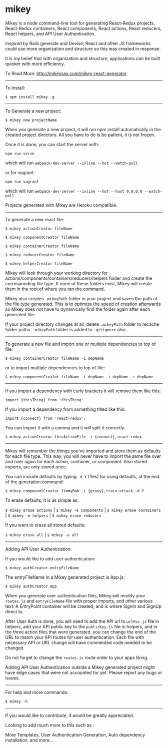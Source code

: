 # mikey
Mikey is a node command-line tool for generating React-Redux projects,  React-Redux containers, React components, React actions, React reducers, React helpers, and API User Authentication.

Inspired by Rails generate and Devise; React and other JS frameworks could use more organization and structure so this was created in response.

It is my belief that with organization and structure, applications can be built quicker with more efficiency.

To Read More: http://mikeysax.com/mikey-react-generator
___
To Install:

```$ npm install mikey -g```
___
To Generate a new project:

```$ mikey new projectName```

When you generate a new project, it will run npm install automatically in the created project directory. All you have to do is be patient, it is not frozen.

Once it is done, you can start the server with:

```npm run serve```

which will run ```webpack-dev-server --inline --hot --watch-poll```

or for vagrant:

```npm run vagrant```

which will run ```webpack-dev-server --inline --hot --host 0.0.0.0 --watch-poll```

Projects generated with Mikey are Heroku compatible.
___
To generate a new react file:

```$ mikey actionCreator fileName```

```$ mikey componentCreator fileName```   

```$ mikey containerCreator fileName```  

```$ mikey reducerCreator fileName```  

```$ mikey helperCreator fileName```  

Mikey will look through your working directory for actions/components/containers/reducers/helpers folder and create the corresponding file type. If none of these folders exist, Mikey will create them in the root of where you ran the command.

Mikey also creates ```.mikeyPath``` folder in your project and saves the path of the file type generated. This is to optimize the speed of creation afterwards so Mikey does not have to dynamically find the folder again after each generated file.

If your project directory changes at all, delete ```.mikeyPath``` folder to recache folder paths. ```.mikeyPath``` folder is added to ```.gitignore``` also.
___
To generate a new file and import one or multiple dependencies to top of file:

```$ mikey containerCreator fileName -i depName```  

or to import multiple dependencies to top of file:

```$ mikey componentCreator fileName -i depName -i depName -i depName```
___
If you import a dependency with curly brackets it will remove them like this:

```import {thisThing} from 'thisThing'```

If you import a dependency from something titled like this:

```import {connect} from 'react-redux';```

You can import it with a comma and it will split it correctly:

```$ mikey actionCreator thisActionFile -i {connect},react-redux```
___
Mikey will remember the things you've imported and store them as defaults for each file type. This way, you will never have to import the same file over and over again for each action, container, or component. Also stored imports, are only stored once.

You can include defaults by typing ```-d Y``` (Yes) for using defaults, at the end of the generation command:

```$ mikey componentCreator JimmyBob -i {gravy},train-attack -d Y```

To erase defaults, it is as simple as:

```$ mikey erase actions``` | ```$ mikey -e components``` | ```$ mikey erase containers``` | ```$ mikey -e helpers``` | ```$ mikey erase reducers```

If you want to erase all stored defaults:

```$ mikey erase all```    |    ```$ mikey -e all```
___
Adding API User Authentication:

If you would like to add user authentication:

```$ mikey authCreator entryFileName```

The entryFileName in a Mikey generated project is App.js:

```$ mikey authCreator App```

When you generate user authentication files, Mikey will modify your ```routes.js``` and ```entryFileName``` file with proper imports, and other various text. A EntryPoint container will be created, and is where SignIn and SignUp direct to.

After User Auth is done, you will need to add the API url to ```urlFor.js``` file in helpers, add your API public key to the ```publicKey.js``` file in helpers, and in the three action files that were generated, you can change the end of the URL to match your API routes for user authentication. Each file with necessary API or URL change will have commented code needed to be changed.

Do not forget to change the ```routes.js``` route order to your apps liking.

Adding API User Authentication outside a Mikey generated project might have edge cases that were not accounted for yet. Please report any bugs or issues.
___
For help and more commands:

```$ mikey -h```
___
If you would like to contribute, it would be greatly appreciated.

Looking to add much more to this such as :

More Templates, User Authentication Generation, Auto dependency installation, and more...
